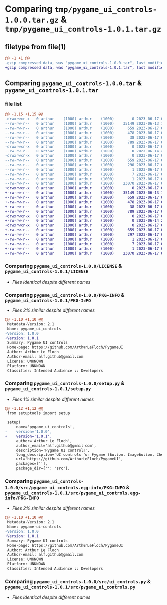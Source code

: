 # Comparing `tmp/pygame_ui_controls-1.0.0.tar.gz` & `tmp/pygame_ui_controls-1.0.1.tar.gz`

## filetype from file(1)

```diff
@@ -1 +1 @@
-gzip compressed data, was "pygame_ui_controls-1.0.0.tar", last modified: Sat Jun 17 07:22:18 2023, max compression
+gzip compressed data, was "pygame_ui_controls-1.0.1.tar", last modified: Sat Jun 17 07:36:07 2023, max compression
```

## Comparing `pygame_ui_controls-1.0.0.tar` & `pygame_ui_controls-1.0.1.tar`

### file list

```diff
@@ -1,15 +1,15 @@
-drwxrwxr-x   0 arthur    (1000) arthur    (1000)        0 2023-06-17 07:22:18.307148 pygame_ui_controls-1.0.0/
--rw-rw-r--   0 arthur    (1000) arthur    (1000)    35149 2023-06-13 19:42:58.000000 pygame_ui_controls-1.0.0/LICENSE
--rw-rw-r--   0 arthur    (1000) arthur    (1000)      659 2023-06-17 07:22:18.307148 pygame_ui_controls-1.0.0/PKG-INFO
--rw-rw-r--   0 arthur    (1000) arthur    (1000)      478 2023-06-17 06:57:42.000000 pygame_ui_controls-1.0.0/README.md
--rw-rw-r--   0 arthur    (1000) arthur    (1000)       38 2023-06-17 07:22:18.307148 pygame_ui_controls-1.0.0/setup.cfg
--rw-rw-r--   0 arthur    (1000) arthur    (1000)      789 2023-06-17 07:13:39.000000 pygame_ui_controls-1.0.0/setup.py
-drwxrwxr-x   0 arthur    (1000) arthur    (1000)        0 2023-06-17 07:22:18.303148 pygame_ui_controls-1.0.0/src/
--rw-rw-r--   0 arthur    (1000) arthur    (1000)        0 2023-06-14 20:26:51.000000 pygame_ui_controls-1.0.0/src/__init__.py
-drwxrwxr-x   0 arthur    (1000) arthur    (1000)        0 2023-06-17 07:22:18.307148 pygame_ui_controls-1.0.0/src/pygame_ui_controls.egg-info/
--rw-rw-r--   0 arthur    (1000) arthur    (1000)      659 2023-06-17 07:22:18.000000 pygame_ui_controls-1.0.0/src/pygame_ui_controls.egg-info/PKG-INFO
--rw-rw-r--   0 arthur    (1000) arthur    (1000)      290 2023-06-17 07:22:18.000000 pygame_ui_controls-1.0.0/src/pygame_ui_controls.egg-info/SOURCES.txt
--rw-rw-r--   0 arthur    (1000) arthur    (1000)        1 2023-06-17 07:22:18.000000 pygame_ui_controls-1.0.0/src/pygame_ui_controls.egg-info/dependency_links.txt
--rw-rw-r--   0 arthur    (1000) arthur    (1000)        7 2023-06-17 07:22:18.000000 pygame_ui_controls-1.0.0/src/pygame_ui_controls.egg-info/requires.txt
--rw-rw-r--   0 arthur    (1000) arthur    (1000)        1 2023-06-17 07:22:18.000000 pygame_ui_controls-1.0.0/src/pygame_ui_controls.egg-info/top_level.txt
--rw-rw-r--   0 arthur    (1000) arthur    (1000)    23070 2023-06-17 06:31:42.000000 pygame_ui_controls-1.0.0/src/ui_controls.py
+drwxrwxr-x   0 arthur    (1000) arthur    (1000)        0 2023-06-17 07:36:07.671228 pygame_ui_controls-1.0.1/
+-rw-rw-r--   0 arthur    (1000) arthur    (1000)    35149 2023-06-13 19:42:58.000000 pygame_ui_controls-1.0.1/LICENSE
+-rw-rw-r--   0 arthur    (1000) arthur    (1000)      659 2023-06-17 07:36:07.671228 pygame_ui_controls-1.0.1/PKG-INFO
+-rw-rw-r--   0 arthur    (1000) arthur    (1000)      478 2023-06-17 06:57:42.000000 pygame_ui_controls-1.0.1/README.md
+-rw-rw-r--   0 arthur    (1000) arthur    (1000)       38 2023-06-17 07:36:07.671228 pygame_ui_controls-1.0.1/setup.cfg
+-rw-rw-r--   0 arthur    (1000) arthur    (1000)      789 2023-06-17 07:35:46.000000 pygame_ui_controls-1.0.1/setup.py
+drwxrwxr-x   0 arthur    (1000) arthur    (1000)        0 2023-06-17 07:36:07.671228 pygame_ui_controls-1.0.1/src/
+-rw-rw-r--   0 arthur    (1000) arthur    (1000)        0 2023-06-14 20:26:51.000000 pygame_ui_controls-1.0.1/src/__init__.py
+drwxrwxr-x   0 arthur    (1000) arthur    (1000)        0 2023-06-17 07:36:07.671228 pygame_ui_controls-1.0.1/src/pygame_ui_controls.egg-info/
+-rw-rw-r--   0 arthur    (1000) arthur    (1000)      659 2023-06-17 07:36:07.000000 pygame_ui_controls-1.0.1/src/pygame_ui_controls.egg-info/PKG-INFO
+-rw-rw-r--   0 arthur    (1000) arthur    (1000)      297 2023-06-17 07:36:07.000000 pygame_ui_controls-1.0.1/src/pygame_ui_controls.egg-info/SOURCES.txt
+-rw-rw-r--   0 arthur    (1000) arthur    (1000)        1 2023-06-17 07:36:07.000000 pygame_ui_controls-1.0.1/src/pygame_ui_controls.egg-info/dependency_links.txt
+-rw-rw-r--   0 arthur    (1000) arthur    (1000)        7 2023-06-17 07:36:07.000000 pygame_ui_controls-1.0.1/src/pygame_ui_controls.egg-info/requires.txt
+-rw-rw-r--   0 arthur    (1000) arthur    (1000)        1 2023-06-17 07:36:07.000000 pygame_ui_controls-1.0.1/src/pygame_ui_controls.egg-info/top_level.txt
+-rw-rw-r--   0 arthur    (1000) arthur    (1000)    23070 2023-06-17 07:27:58.000000 pygame_ui_controls-1.0.1/src/pygame_ui_controls.py
```

### Comparing `pygame_ui_controls-1.0.0/LICENSE` & `pygame_ui_controls-1.0.1/LICENSE`

 * *Files identical despite different names*

### Comparing `pygame_ui_controls-1.0.0/PKG-INFO` & `pygame_ui_controls-1.0.1/PKG-INFO`

 * *Files 2% similar despite different names*

```diff
@@ -1,10 +1,10 @@
 Metadata-Version: 2.1
 Name: pygame_ui_controls
-Version: 1.0.0
+Version: 1.0.1
 Summary: Pygame UI controls
 Home-page: https://github.com/ArthurLeFloch/PygameUI
 Author: Arthur Le Floch
 Author-email: alf.github@gmail.com
 License: UNKNOWN
 Platform: UNKNOWN
 Classifier: Intended Audience :: Developers
```

### Comparing `pygame_ui_controls-1.0.0/setup.py` & `pygame_ui_controls-1.0.1/setup.py`

 * *Files 1% similar despite different names*

```diff
@@ -1,12 +1,12 @@
 from setuptools import setup
 
 setup(
     name='pygame_ui_controls',
-    version='1.0.0',
+    version='1.0.1',
     author='Arthur Le Floch',
     author_email='alf.github@gmail.com',
     description='Pygame UI controls',
     long_description='UI controls for Pygame (Button, ImageButton, CheckBox, Slider, Text)',
     url='https://github.com/ArthurLeFloch/PygameUI',
     packages=[''],
     package_dir={'': 'src'},
```

### Comparing `pygame_ui_controls-1.0.0/src/pygame_ui_controls.egg-info/PKG-INFO` & `pygame_ui_controls-1.0.1/src/pygame_ui_controls.egg-info/PKG-INFO`

 * *Files 2% similar despite different names*

```diff
@@ -1,10 +1,10 @@
 Metadata-Version: 2.1
 Name: pygame-ui-controls
-Version: 1.0.0
+Version: 1.0.1
 Summary: Pygame UI controls
 Home-page: https://github.com/ArthurLeFloch/PygameUI
 Author: Arthur Le Floch
 Author-email: alf.github@gmail.com
 License: UNKNOWN
 Platform: UNKNOWN
 Classifier: Intended Audience :: Developers
```

### Comparing `pygame_ui_controls-1.0.0/src/ui_controls.py` & `pygame_ui_controls-1.0.1/src/pygame_ui_controls.py`

 * *Files identical despite different names*

